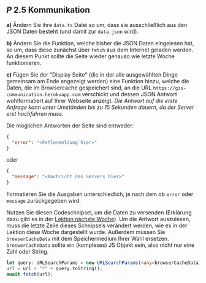 ## _P_ **2.5** Kommunikation

**a)** Ändern Sie ihre `data.ts` Datei so um, dass sie ausschließlich aus den JSON Daten besteht (und damit zur `data.json` wird).

**b)** Ändern Sie die Funktion, welche bisher die JSON Daten eingelesen hat, so um, dass diese zunächst über `fetch` aus dem Internet geladen werden. An diesem Punkt sollte die Seite wieder genauso wie letzte Woche funktionieren.

**c)** Fügen Sie der "Display Seite" (die in der alle ausgewählten Dinge gemeinsam am Ende angezeigt werden) eine Funktion hinzu, welche die Daten, die im Browsercache gespeichert sind, an die URL `https://gis-communication.herokuapp.com` verschickt und dessen JSON Antwort wohlformatiert auf Ihrer Webseite anzeigt. _Die Antwort auf die erste Anfrage kann unter Umständen bis zu 15 Sekunden dauern, da der Server erst hochfahren muss._

Die möglichen Antworten der Seite sind entweder:

```json
{
  "error": "<Fehlermeldung hier>"
}
``` 
oder

```json
{
  "message": "<Nachricht des Servers hier>"
}
```

Formatieren Sie die Ausgaben unterschiedlich, je nach dem ob `error` oder `message` zurückgegeben wird.

Nutzen Sie diesen Codeschnipsel, um die Daten zu versenden (Erklärung dazu gibt es in der [Lektion nächste Woche](../L3.1)). Um die Antwort auszulesen, muss die letzte Zeile dieses Schnipsels verändert werden, wie es in der Lektion diese Woche dargestellt wurde. Außerdem müssen Sie `browserCacheData` mit dem Speichermedium Ihrer Wahl ersetzen. `broswerCacheData` sollte ein (komplexes) JS Objekt sein, also nicht nur eine Zahl oder String. 

```ts
let query: URLSearchParams = new URLSearchParams(<any>browserCacheData);
url = url + "?" + query.toString();
await fetch(url);
```


<!-- 
>**Bei Problemen/Unklarheiten:** können Sie ins Praktikum kommen oder per Discord/Mail fragen stellen.

Erstellen Sie ein neues Verzeichnis und kopieren Sie die Dateien der letzten Aufgabe hinein. 

Die Aufgabe baut auf der Shop Aufgabe der letzten 3 Wochen auf. 

Ziel der Praktikumsaufgabe ist es Daten über mehrere HTML Seiten hinweg speichern zu können. In dieser Aufgabe geht es darum zu speichern, welche Artikel von einem Kunden in den Warenkorb gelegt wurden. Außerdem sollen die auf der Website angezeigten Artikel per JSON geladen werden. 

>### **Achtung!:** Beachten Sie die [<ins>Coding Style Guidelines</ins>](https://hs-furtwangen.github.io/GIS-SoSe-2021/codingstyle/). Code der diesen Guidelines nicht entpricht wird nicht akzeptiert! Code der W3 Errors oder JS-Errors aufweist wird ebenfalls nicht akzeptiert! Verstöße führen zu einer Ampelstufe 🚦

### Teilaufgabe 1

Bisher werden Ihre Artikel über ein Array, welches direkt im Code liegt, eingelesen. Änderungen sind nur dann möglich wenn Sie das Array direkt bearbeiten. Ein besserer Weg ist es deshalb, die Daten und den Code voneinander zu trennen. Auf diese Art und Weise können jederzeit Artikel hinzugefügt oder aus dem Shop genommen werden, ohne dass der Code verändert werden muss.

Erstellen Sie eine JSON Datei mit allen Ihren Artikeln. Sie können dies von Hand oder mithilfe von online JSON Generatoren durchführen oder indem Sie folgenden Hinweis beachten.

>**Hinweis:** Damit Sie die JSON nicht von Hand befüllen müssen, können Sie mithilfe von `JSON.stringify(data_array)` aus Ihrem Daten-Array ein JSON Dokument erzeugen.

Lesen Sie nun die einzelnen Artikel, welche vorher in einem Array gespeichert waren aus der neuen JSON Datei aus. 

>**Hinweis:** Die `fetch()` Methode funktioniert nur auf Servern. Wenn Sie also wie gewohnt die HTML Datei nur lokal auf Ihrer Maschine in den Browser ziehen, funktioniert `fetch()` nicht. Verwenden Sie eine Live-Server Erweiterung in VSCode (besser) oder laden Sie Ihre Aufgabe für diesen Teil hoch (schlechter) und testen Sie dann.

Erzeugen Sie anhand der eingelesenen Daten die Artikel auf Ihrer Webseite.

>**Hinweis:** Es gibt mehrere Wege wie Sie die Kategorie eines Artikels in einer JSON Datei speichern können. Sie können z.B. jeden Artikel mit einer "Kategorie-ID" versehen und die Artikel beim Einlesen der JSON sortieren, falls Sie das noch nicht getan haben.

### Teilaufgabe 2

Verwenden Sie hierfür den [localStorage](https://www.w3schools.com/jsref/prop_win_localstorage.asp) (oder die Cookies). Wenn ein User der Website einen Artikel über einen der "Kaufen" Buttons in den Warenkorb legt, soll der jeweilige Artikel im local Storage gespeichert werden. 

Legen Sie eine Warenkorb Seite an (falls Sie noch keine haben). Auf der Warenkorb Seite werden alle Artikel die ein User per Button in den Warenkorb gelegt hat dynamisch per Code generiert und angezeigt. Auf der Warenkorb Seite wird außerdem der Gesamtpreis der Bestellung angezeigt. 

User haben die Mögkichkeit einzelne Artikel zu entfernen. Jeder dynamisch generierte Artikel hat einen "Entfernen/Löschen" Button/Text.

User können ihren gesamten Warenkorb löschen. Hierfür gibt es ebenfalls einen Button, der den localStorage leert und die Artikel aus dem Warenkorb entfernt. 

### Bonusaufgabe (keine Pflicht)

User können einen Artikel mehrmals in den Warenkorb legen (z. B. 5 Äpfel). Im Warenkorb kann die Anzahl der Artikel eines Typs geändert werden. -->
